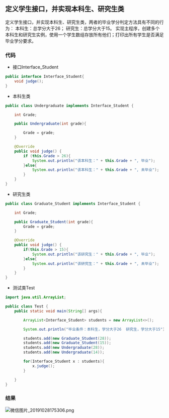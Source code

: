 ## 定义学生接口，并实现本科生、研究生类

定义学生接口，并实现本科生、研究生类，两者的毕业学分判定方法具有不同的行为：
本科生：总学分大于26；
研究生：总学分大于15。
实现主程序，创建多个本科生和研究生实例，使用一个学生数组存放所有他们；打印出所有学生是否满足毕业学分要求。


### 代码

* 接口Interface_Student

```java
public interface Interface_Student{
    void judge();
}
```

* 本科生类

```java
public class Undergraduate implements Interface_Student {

    int Grade;

    public Undergraduate(int grade){

        Grade = grade;
    }

    @Override
    public void judge() {
        if (this.Grade > 26){
            System.out.println("该本科生：" + this.Grade + ", 毕业");
        }else{
            System.out.println("该本科生：" + this.Grade + ", 未毕业");
        }
    }
}
```

* 研究生类

```java
public class Graduate_Student implements Interface_Student {

    int Grade;

    public Graduate_Student(int grade){
        Grade = grade;
    }

    @Override
    public void judge() {
        if(this.Grade > 15){
            System.out.println("该研究生：" + this.Grade + ", 毕业");
        }else{
            System.out.println("该研究生：" + this.Grade + ", 未毕业");
        }
    }
}
```

* 测试类Test

```java
import java.util.ArrayList;

public class Test {
    public static void main(String[] args){

        ArrayList<Interface_Student> students = new ArrayList<>();

        System.out.println("毕业条件：本科生，学分大于26  研究生，学分大于15");

        students.add(new Graduate_Student(28));
        students.add(new Graduate_Student(15));
        students.add(new Undergraduate(28));
        students.add(new Undergraduate(14));

        for(Interface_Student x : students){
            x.judge();
        }

    }
}
```

### 结果

![微信图片_20191028175306.png](https://upload-images.jianshu.io/upload_images/17431817-381d8e08e3eae829.png?imageMogr2/auto-orient/strip%7CimageView2/2/w/1240)
